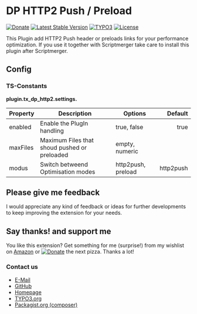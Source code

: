 # DP HTTP2 Push / Preload
[![Donate](https://img.shields.io/badge/Donate-PayPal-green.svg?style=for-the-badge)](https://www.paypal.me/dirkpersky)
[![Latest Stable Version](https://img.shields.io/packagist/v/dirkpersky/typo3-dp_http2?style=for-the-badge)](https://packagist.org/packages/dirkpersky/typo3-dp_http2)
[![TYPO3](https://img.shields.io/badge/TYPO3-dp__http2-%23f49700?style=for-the-badge)](https://extensions.typo3.org/extension/dp_http2/)
[![License](https://img.shields.io/packagist/l/dirkpersky/typo3-dp_http2?style=for-the-badge)](https://packagist.org/packages/dirkpersky/typo3-dp_http2)

This Plugin add HTTP2 Push header or preloads links for your performance optimization.
If you use it together with Scriptmerger take care to install this plugin after Scriptmerger.

## Config
### TS-Constants

**plugin.tx_dp_http2.settings.**

| Property                  | Description                                   | Options                                   | Default |
| ------------------------- | --------------------------------------------- | ----------------------------------------- | -------:|
| enabled                   | Enable the PlugIn handling                    | true, false                                | true |
| maxFiles                  | Maximum Files that shoud pushed or preloaded  | empty, numeric                             |    |
| modus                     | Switch betweend Optimisation modes            | http2push, preload                         | http2push |

## Please give me feedback
I would appreciate any kind of feedback or ideas for further developments to keep improving the extension for your needs.

## Say thanks! and support me
You like this extension? Get something for me (surprise!) from my wishlist on [Amazon](https://www.amazon.de/hz/wishlist/ls/15L17XDFBEYFL/r) or [![Donate](https://img.shields.io/badge/Donate-PayPal-green.svg)](https://www.paypal.me/dirkpersky) the next pizza. Thanks a lot!

### Contact us
- [E-Mail](mailto:info@dp-wired.de)
- [GitHub](https://github.com/DirkPersky/typo3-dp_http2)
- [Homepage](http:/dp-wired.de)
- [TYPO3.org](https://extensions.typo3.org/extension/dp_http2/)
- [Packagist.org (composer)](https://packagist.org/packages/dirkpersky/typo3-dp_http2)
